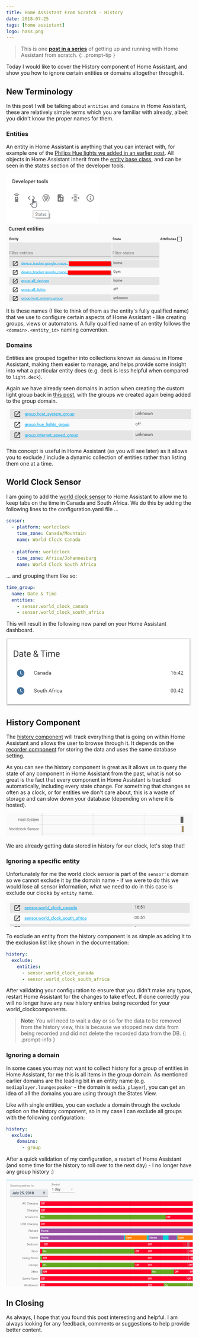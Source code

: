 ```yaml
---
title: Home Assistant From Scratch - History
date: 2018-07-25
tags: [home assistant]
logo: hass.png
---
```


> This is one **[post in a series](https://www.richardn.ca/posts/HomeAssistantFromScratchInstallation/)** of getting up and running with Home Assistant from scratch.
{: .prompt-tip }

Today I would like to cover the History component of Home Assistant, and show you how to ignore certain entities or domains altogether through it.

## New Terminology
In this post I will be talking about `entities` and `domains` in Home Assistant, these are relatively simple terms which you are familiar with already, albeit you didn't know the proper names for them.

### Entities
An entity in Home Assistant is anything that you can interact with, for example one of the [Philips Hue lights we added in an earlier post](https://www.richardn.ca/posts/HomeAssistantFromScratchHue/). All objects in Home Assistant inherit from the [entity base class](https://github.com/home-assistant/core/blob/dev/homeassistant/helpers/entity.py), and can be seen in the states section of the developer tools.

<img src="./001.png" alt="" />

<img src="./002.png" alt="" />

It is these names (I like to think of them as the entity's fully qualified name) that we use to configure certain aspects of Home Assistant - like creating groups, views or automatons. A fully qualified name of an entity follows the `<domain>.<entity_id>` naming convention.

### Domains
Entities are grouped together into collections known as `domains` in Home Assistant, making them easier to manage, and helps provide some insight into what a particular entity does (e.g. deck is less helpful when compared to `light.deck`).

Again we have already seen domains in action when creating the custom light group back in [this post](https://www.richardn.ca/posts/HomeAssistantFromScratchHue/), with the groups we created again being added to the group domain.

<img src="./003.png" alt="" />

This concept is useful in Home Assistant (as you will see later) as it allows you to exclude / include a dynamic collection of entities rather than listing them one at a time.

## World Clock Sensor
I am going to add the [world clock sensor](https://www.home-assistant.io/integrations/worldclock/) to Home Assistant to allow me to keep tabs on the time in Canada and South Africa. We do this by adding the following lines to the configuration.yaml file ...

```yaml
sensor:
  - platform: worldclock
    time_zone: Canada/Mountain
    name: World Clock Canada

  - platform: worldclock
    time_zone: Africa/Johannesburg
    name: World Clock South Africa
```

... and grouping them like so:

```yaml
time_group:
  name: Date & Time
  entities:
    - sensor.world_clock_canada
    - sensor.world_clock_south_africa
```

This will result in the following new panel on your Home Assistant dashboard.

<img src="./004.png" alt="" />

## History Component
The [history component](https://www.home-assistant.io/integrations/history/) will track everything that is going on within Home Assistant and allows the user to browse through it. It depends on the [recorder component](https://www.home-assistant.io/integrations/recorder/) for storing the data and uses the same database setting.

As you can see the history component is great as it allows us to query the state of any component in Home Assistant from the past, what is not so great is the fact that every component in Home Assistant is tracked automatically, including every state change. For something that changes as often as a clock, or for entities we don't care about, this is a waste of storage and can slow down your database (depending on where it is hosted).

<img src="./005.png" alt="" />

We are already getting data stored in history for our clock, let's stop that!

### Ignoring a specific entity
Unfortunately for me the world clock sensor is part of the `sensor's` domain so we cannot exclude it by the domain name - if we were to do this we would lose all sensor information, what we need to do in this case is exclude our clocks by `entity` name.

<img src="./006.png" alt="" />

To exclude an entity from the history component is as simple as adding it to the exclusion list like shown in the documentation:

```yaml
history:
  exclude:
    entities:
      - sensor.world_clock_canada
      - sensor.world_clock_south_africa
```

After validating your configuration to ensure that you didn't make any typos, restart Home Assistant for the changes to take effect. If done correctly you will no longer have any new history entries being recorded for your world_clockcomponents.

> **Note**: You will need to wait a day or so for the data to be removed from the history view, this is because we stopped new data from being recorded and did not delete the recorded data from the DB.
{: .prompt-info }

### Ignoring a domain
In some cases you may not want to collect history for a group of entities in Home Assistant, for me this is all items in the group domain. As mentioned earlier domains are the leading bit in an entity name (e.g. `mediaplayer.loungespeaker` - the domain is `media_player`), you can get an idea of all the domains you are using through the States View.

Like with single entities, you can exclude a domain through the exclude option on the history component, so in my case I can exclude all groups with the following configuration:

```yaml
history:
  exclude:
    domains:
      - group
```

After a quick validation of my configuration, a restart of Home Assistant (and some time for the history to roll over to the next day) - I no longer have any group history :)

<img src="./007.png" alt="" />

## In Closing
As always, I hope that you found this post interesting and helpful. I am always looking for any feedback, comments or suggestions to help provide better content.
